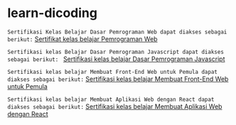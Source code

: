 # learn-dicoding

`Sertifikasi Kelas Belajar Dasar Pemrograman Web dapat diakses sebagai berikut:`
[Sertifikat kelas belajar Pemrograman Web](https://www.dicoding.com/certificates/6RPN49NJRX2M)

`Sertifikasi kelas Belajar Dasar Pemrograman Javascript dapat diakses sebagai berikut: `
[Sertifikasi kelas belajar Dasar Pemrograman Javascript](https://www.dicoding.com/certificates/N9ZO6L00YXG5)

`Sertifikasi kelas belajar Membuat Front-End Web untuk Pemula dapat diakses sebagai berikut:`
[Sertifikasi kelas belajar Membuat Front-End Web untuk Pemula](https://www.dicoding.com/certificates/MRZML3M5NXYQ)

`Sertifikasi kelas belajar Membuat Aplikasi Web dengan React dapat diakses sebagai berikut:`
[Sertifikasi kelas belajar Membuat Aplikasi Web dengan React](https://www.dicoding.com/certificates/JMZV1JONQXN9)
